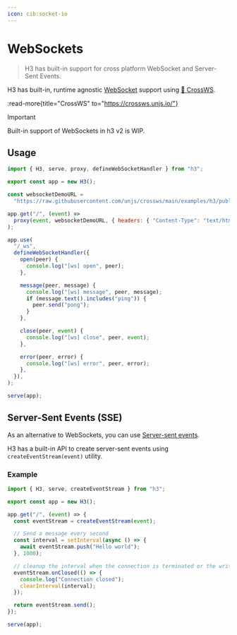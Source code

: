 ```yaml
---
icon: cib:socket-io
---
```


# WebSockets

> H3 has built-in support for cross platform WebSocket and Server-Sent Events.

H3 has built-in, runtime agnostic [WebSocket](https://developer.mozilla.org/en-US/docs/Web/API/WebSocket) support using [🔌 CrossWS](https://crossws.unjs.io/).

:read-more{title="CrossWS" to="https://crossws.unjs.io/"}

> [!IMPORTANT]
> Built-in support of WebSockets in h3 v2 is WIP.

## Usage

<!-- automd:file code lang="js" src="../../examples/websocket.mjs" -->

```js [websocket.mjs]
import { H3, serve, proxy, defineWebSocketHandler } from "h3";

export const app = new H3();

const websocketDemoURL =
  "https://raw.githubusercontent.com/unjs/crossws/main/examples/h3/public/index.html";

app.get("/", (event) =>
  proxy(event, websocketDemoURL, { headers: { "Content-Type": "text/html" } }),
);

app.use(
  "/_ws",
  defineWebSocketHandler({
    open(peer) {
      console.log("[ws] open", peer);
    },

    message(peer, message) {
      console.log("[ws] message", peer, message);
      if (message.text().includes("ping")) {
        peer.send("pong");
      }
    },

    close(peer, event) {
      console.log("[ws] close", peer, event);
    },

    error(peer, error) {
      console.log("[ws] error", peer, error);
    },
  }),
);

serve(app);
```

<!-- /automd -->

## Server-Sent Events (SSE)

As an alternative to WebSockets, you can use [Server-sent events](https://developer.mozilla.org/en-US/docs/Web/API/Server-sent_events).

H3 has a built-in API to create server-sent events using `createEventStream(event)` utility.

### Example

<!-- automd:file code lang="js" src="../../examples/server-sent-events.mjs" -->

```js [server-sent-events.mjs]
import { H3, serve, createEventStream } from "h3";

export const app = new H3();

app.get("/", (event) => {
  const eventStream = createEventStream(event);

  // Send a message every second
  const interval = setInterval(async () => {
    await eventStream.push("Hello world");
  }, 1000);

  // cleanup the interval when the connection is terminated or the writer is closed
  eventStream.onClosed(() => {
    console.log("Connection closed");
    clearInterval(interval);
  });

  return eventStream.send();
});

serve(app);
```

<!-- /automd -->
